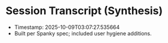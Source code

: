 # Session Transcript (Synthesis)
- Timestamp: 2025-10-09T03:07:27.535664
- Built per Spanky spec; included user hygiene additions.

